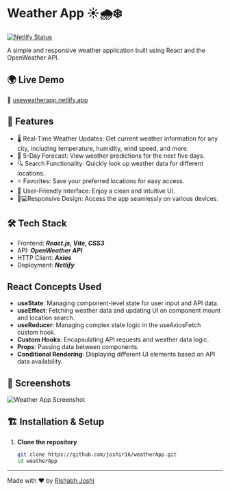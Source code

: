 # Weather App ☀️🌧️❄️

[![Netlify Status](https://api.netlify.com/api/v1/badges/7a2f8b3c-88db-4a8b-b622-3c0b95e44633/deploy-status)](https://app.netlify.com/sites/useweatherapp/deploys)

A simple and responsive weather application built using React and the OpenWeather API.

## 🌍 Live Demo

🔗 [useweatherapp.netlify.app](https://useweatherapp.netlify.app/)

## 🚀 Features  
- 🌡️ Real-Time Weather Updates: Get current weather information for any city, including temperature, humidity, wind speed, and more.
- 📅 5-Day Forecast: View weather predictions for the next five days.
- 🔍 Search Functionality: Quickly look up weather data for different locations. 
- ⭐ Favorites: Save your preferred locations for easy access.  
- 🎨 User-Friendly Interface: Enjoy a clean and intuitive UI.
- 📱💻Responsive Design: Access the app seamlessly on various devices.


## 🛠️ Tech Stack
- Frontend: ***React.js, Vite, CSS3***
- API: ***OpenWeather API***
- HTTP Client: ***Axios***
- Deployment: ***Netlify***

## React Concepts Used
- **useState**: Managing component-level state for user input and API data.
- **useEffect**: Fetching weather data and updating UI on component mount and location search.
- **useReducer**: Managing complex state logic in the useAxiosFetch custom hook.
- **Custom Hooks**: Encapsulating API requests and weather data logic.
- **Props**: Passing data between components.
- **Conditional Rendering**: Displaying different UI elements based on API data availability.

## 📸 Screenshots

![Weather App Screenshot](https://github.com/user-attachments/assets/bd5e5699-de9b-4234-bc43-74f08802db2b)


## 🏗️ Installation & Setup

1. **Clone the repository**
   ```bash
   git clone https://github.com/joshir16/weatherApp.git
   cd weatherApp
   ```

----------

Made with ❤️ by [Rishabh Joshi](https://github.com/joshir16)
